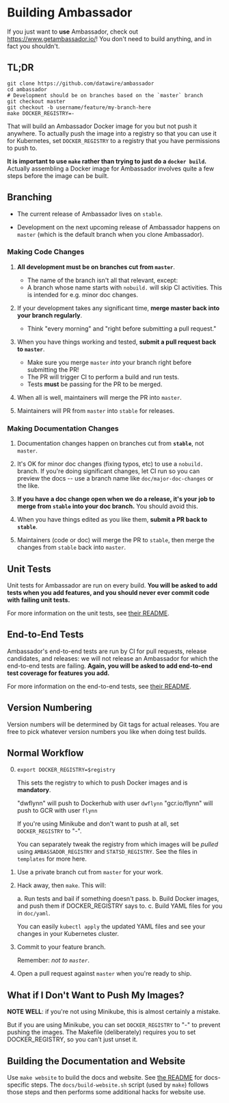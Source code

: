 Building Ambassador
===================

If you just want to **use** Ambassador, check out https://www.getambassador.io/! You don't need to build anything, and in fact you shouldn't.

TL;DR
-----

```
git clone https://github.com/datawire/ambassador
cd ambassador
# Development should be on branches based on the `master` branch
git checkout master
git checkout -b username/feature/my-branch-here
make DOCKER_REGISTRY=-
```

That will build an Ambassador Docker image for you but not push it anywhere. To actually push the image into a registry so that you can use it for Kubernetes, set `DOCKER_REGISTRY` to a registry that you have permissions to push to.

**It is important to use `make` rather than trying to just do a `docker build`.** Actually assembling a Docker image for Ambassador involves quite a few steps before the image can be built.

Branching
---------

* The current release of Ambassador lives on `stable`.

* Development on the next upcoming release of Ambassador happens on `master` (which is the default branch when you clone Ambassador).

### Making Code Changes

1. **All development must be on branches cut from `master`**. 
   - The name of the branch isn't all that relevant, except:
   - A branch whose name starts with `nobuild.` will skip CI activities. This is intended for e.g. minor doc changes.

2. If your development takes any significant time, **merge master back into your branch regularly**.
   - Think "every morning" and "right before submitting a pull request."

3. When you have things working and tested, **submit a pull request back to `master`**.
   - Make sure you merge `master` _into_ your branch right before submitting the PR!
   - The PR will trigger CI to perform a build and run tests.
   - Tests **must** be passing for the PR to be merged.

4. When all is well, maintainers will merge the PR into `master`.

5. Maintainers will PR from `master` into `stable` for releases.

### Making Documentation Changes

1. Documentation changes happen on branches cut from **`stable`**, not `master`.

2. It's OK for minor doc changes (fixing typos, etc) to use a `nobuild.` branch. If you're doing significant changes, let CI run so you can preview the docs -- use a branch name like `doc/major-doc-changes` or the like.

3. **If you have a doc change open when we do a release, it's your job to merge from `stable` into your doc branch.** You should avoid this.

4. When you have things edited as you like them, **submit a PR back to `stable`**.

5. Maintainers (code or doc) will merge the PR to `stable`, then merge the changes from `stable` back into `master`.

Unit Tests
----------

Unit tests for Ambassador are run on every build. **You will be asked to add tests when you add features, and you should never ever commit code with failing unit tests.** 

For more information on the unit tests, see [their README](ambassador/tests/README.md).

End-to-End Tests
----------------

Ambassador's end-to-end tests are run by CI for pull requests, release candidates, and releases: we will not release an Ambassador for which the end-to-end tests are failing. **Again, you will be asked to add end-to-end test coverage for features you add.** 

For more information on the end-to-end tests, see [their README](end-to-end/README.md).

Version Numbering
-----------------

Version numbers will be determined by Git tags for actual releases. You are free to pick whatever version numbers you like when doing test builds.

Normal Workflow
---------------

0. `export DOCKER_REGISTRY=$registry`

   This sets the registry to which to push Docker images and is **mandatory**.

   "dwflynn" will push to Dockerhub with user `dwflynn`
   "gcr.io/flynn" will push to GCR with user `flynn`

   If you're using Minikube and don't want to push at all, set `DOCKER_REGISTRY` to "-".

   You can separately tweak the registry from which images will be _pulled_ using `AMBASSADOR_REGISTRY` and `STATSD_REGISTRY`. See the files in `templates` for more here.

1. Use a private branch cut from `master` for your work.

2. Hack away, then `make`. This will:

   a. Run tests and bail if something doesn't pass.
   b. Build Docker images, and push them if DOCKER_REGISTRY says to.
   c. Build YAML files for you in `doc/yaml`.

   You can easily `kubectl apply` the updated YAML files and see your changes in your Kubernetes cluster.

3. Commit to your feature branch.

   Remember: _not to `master`_.

4. Open a pull request against `master` when you're ready to ship.

What if I Don't Want to Push My Images?
---------------------------------------

**NOTE WELL**: if you're not using Minikube, this is almost certainly a mistake.

But if you are using Minikube, you can set `DOCKER_REGISTRY` to "-" to prevent pushing the images. The Makefile (deliberately) requires you to set DOCKER_REGISTRY, so you can't just unset it.

Building the Documentation and Website
--------------------------------------

Use `make website` to build the docs and website. See [the README](docs/README.md) for docs-specific steps. The `docs/build-website.sh` script (used by `make`) follows those steps and then performs some additional hacks for website use.
